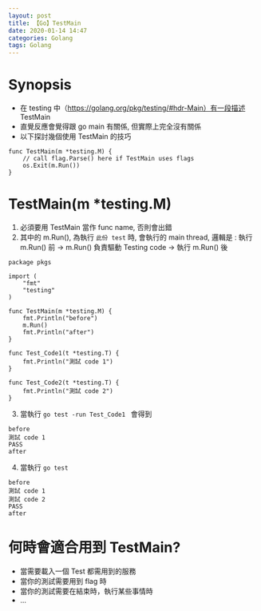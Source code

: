 ```yaml
---
layout: post
title: 【Go】TestMain
date: 2020-01-14 14:47
categories: Golang
tags: Golang
---
```


# Synopsis
- 在 testing 中（https://golang.org/pkg/testing/#hdr-Main）有一段描述 TestMain
- 直覺反應會覺得跟 go main 有關係, 但實際上完全沒有關係
- 以下探討幾個使用 TestMain 的技巧

```
func TestMain(m *testing.M) {
	// call flag.Parse() here if TestMain uses flags
	os.Exit(m.Run())
}
```

<!--more-->

# TestMain(m *testing.M)

1. 必須要用 TestMain 當作 func name, 否則會出錯
2. 其中的 m.Run(), 為執行 `此份 test` 時, 會執行的 main thread, 邏輯是 : 執行 m.Run() 前 -> m.Run() 負責驅動 Testing code -> 執行 m.Run() 後

```
package pkgs

import (
	"fmt"
	"testing"
)

func TestMain(m *testing.M) {
	fmt.Println("before")
	m.Run()
	fmt.Println("after")
}

func Test_Code1(t *testing.T) {
	fmt.Println("測試 code 1")
}

func Test_Code2(t *testing.T) {
	fmt.Println("測試 code 2")
}
``` 

3. 當執行 `go test -run Test_Code1 ` 會得到 

```
before
測試 code 1
PASS
after
```

4. 當執行 `go test`

```
before
測試 code 1
測試 code 2
PASS
after
```

# 何時會適合用到 TestMain?
- 當需要載入一個 Test 都需用到的服務
- 當你的測試需要用到 flag 時
- 當你的測試需要在結束時，執行某些事情時
- ...